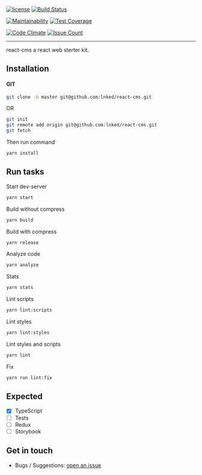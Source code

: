 [![license](https://img.shields.io/github/license/lnked/react-cms.svg)](https://github.com/lnked/react-cms/blob/fastest/LICENSE)
[![Build Status](https://travis-ci.org/lnked/react-cms.svg?branch=master)](https://travis-ci.org/lnked/react-cms)


[![Maintainability](https://api.codeclimate.com/v1/badges/7cb8a239e7afa9f101d5/maintainability)](https://codeclimate.com/github/lnked/react-cms/maintainability)
[![Test Coverage](https://api.codeclimate.com/v1/badges/7cb8a239e7afa9f101d5/test_coverage)](https://codeclimate.com/github/lnked/react-cms/test_coverage)

[![Code Climate](https://codeclimate.com/github/lnked/react-cms/badges/gpa.svg)](https://codeclimate.com/github/lnked/react-cms)
[![Issue Count](https://codeclimate.com/github/lnked/react-cms/badges/issue_count.svg)](https://codeclimate.com/github/lnked/react-cms)

---

react-cms a react web sterter kit.

## Installation

#### GIT

```bash
git clone -b master git@github.com:lnked/react-cms.git
```

OR

```bash
git init
git remote add origin git@github.com:lnked/react-cms.git
git fetch
```

Then run command

```bash
yarn install
```

## Run tasks

Start dev-server

```bash
yarn start
```

Build without compress

```bash
yarn build
```

Build with compress

```bash
yarn release
```

Analyze code

```bash
yarn analyze
```

Stats

```bash
yarn stats
```

Lint scripts

```bash
yarn lint:scripts
```

Lint styles

```bash
yarn lint:styles
```

Lint styles and scripts

```bash
yarn lint
```

Fix

```bash
yarn run lint:fix
```

## Expected
- [x] TypeScript
- [ ] Tests
- [ ] Redux
- [ ] Storybook

## Get in touch
- Bugs / Suggestions: [open an issue](https://github.com/lnked/react-cms/issues)
